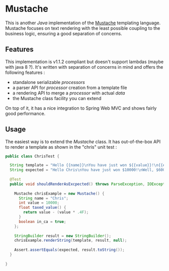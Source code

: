 # Mustache

This is another _Java_ implementation of the [Mustache](http://mustache.github.com/) templating language. Mustache focuses on text rendering with the least possible coupling to the business logic, ensuring a good separation of concerns.

## Features

This implementation is v1.1.2 compliant but doesn't support lambdas (maybe with java 8 ?). It's written with separation of concerns in mind and offers the following features :

* standalone serializable _processors_
* a parser API for _processor_ creation from a template file
* a rendering API to merge a _processor_ with actual _data_
* the Mustache class facility you can extend

On top of it, it has a nice integration to Spring Web MVC and shows fairly good performance.

## Usage

The easiest way is to extend the _Mustache_ class. It has out-of-the-box API to render a template as shown in the "chris" unit test :

```java
public class ChrisTest {

  String template = "Hello {{name}}\nYou have just won ${{value}}!\n{{#in_ca}}\nWell, ${{taxed_value}}, after taxes.\n{{/in_ca}}\n";
  String expected = "Hello Chris\nYou have just won $10000!\nWell, $6000.0, after taxes.\n";
  
  @Test
  public void shouldRenderAsExcpected() throws ParseException, IOException {
    
    Mustache chrisExample = new Mustache() {
      String name = "Chris";
      int value = 10000;
      float taxed_value() {
        return value - (value * .4F);
      }
      boolean in_ca = true;
    };
    
    StringBuilder result = new StringBuilder();
    chrisExample.renderString(template, result, null);
    
    Assert.assertEquals(expected, result.toString());
  }
  
}
```

